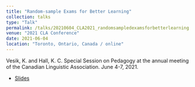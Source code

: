 ```yaml
---
title: "Random-sample Exams for Better Learning"
collection: talks
type: "Talk"
permalink: /talks/20210604_CLA2021_randomsampledexamsforbetterlearning
venue: "2021 CLA Conference"
date: 2021-06-04
location: "Toronto, Ontario, Canada / online"
---
```


Vesik, K. and Hall, K. C. Special Session on Pedagogy at the annual meeting of the Canadian Linguistic Association. June 4-7, 2021.

 - [Slides](files/Vesik_Hall_CLA2021_slides.pdf)
